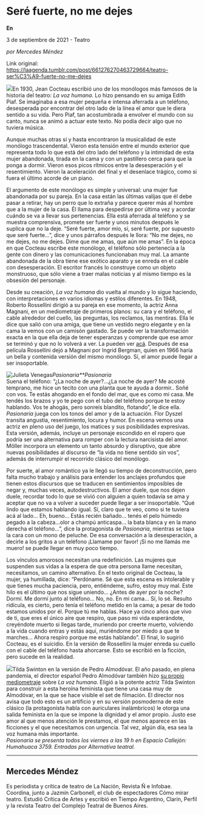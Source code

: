 # Seré fuerte, no me dejes

**En**

3 de septiembre de 2021 - Teatro

_por Mercedes Méndez_

Link original: https://laagenda.tumblr.com/post/661276270463729664/teatro-ser%C3%A9-fuerte-no-me-dejes

![](https://64.media.tumblr.com/c989fc91c634b94d1a0e833dff48858c/4a903236813bea2e-21/s500x750/5a2ecdee5949e407cbdbd1e6c10189545e6762b4.jpg)En 1930, Jean Cocteau escribió uno de los monólogos más famosos de la historia del teatro: *La voz humana*. Lo hizo pensando en su amiga Edith Piaf. Se imaginaba a esa mujer pequeña e intensa aferrada a un teléfono, desesperada por encontrar del otro lado de la línea el amor que le diera sentido a su vida. Pero Piaf, tan acostumbrada a envolver el mundo con su canto, nunca se animó a actuar este texto. No podía decir algo que no tuviera música.   


Aunque muchas otras sí y hasta encontraron la musicalidad de este monólogo trascendental. Vieron esta tensión entre el mundo exterior que representa todo lo que está del otro lado del teléfono y la intimidad de esta mujer abandonada, tirada en la cama y con un pastillero cerca para que la ponga a dormir. Vieron esos picos rítmicos entre la desesperación y el resentimiento. Vieron la aceleración del final y el desenlace trágico, como si fuera el último acorde de un piano. 

El argumento de este monólogo es simple y universal: una mujer fue abandonada por su pareja. En la casa están las últimas valijas que él debe pasar a retirar, hay un perro que lo extraña y parece querer más al hombre que a la mujer de la casa. Él llama para despedirse por última vez y acordar cuándo se va a llevar sus pertenencias. Ella está aferrada al teléfono y se muestra comprensiva, promete ser fuerte y unos minutos después le suplica que no la deje. “Seré fuerte, amor mío, sí, seré fuerte, por supuesto que seré fuerte…”, dice y unos párrafos después le llora: “No me dejes, no me dejes, no me dejes. Dime que me amas, que aún me amas”. En la época en que Cocteau escribe este monólogo, el teléfono sólo pertenecía a la gente con dinero y las comunicaciones funcionaban muy mal. La amante abandonada de la obra tiene ese exótico aparato y se enreda en el cable con desesperación. El escritor francés lo construye como un objeto monstruoso, que sólo viene a traer malas noticias y al mismo tiempo es la obsesión del personaje. 

Desde su creación, *La voz humana* dio vuelta al mundo y lo sigue haciendo, con interpretaciones en varios idiomas y estilos diferentes. En 1948, Roberto Rossellini dirigió a su pareja en ese momento, la actriz Anna Magnani, en un mediometraje de primeros planos: su cara y el teléfono, el cable alrededor del cuello, las preguntas, los reclamos, las mentiras. Ella le dice que salió con una amiga, que tiene un vestido negro elegante y en la cama la vemos con un camisón gastado. Se puede ver la transformación exacta en la que ella deja de tener esperanzas y comprende que ese amor se terminó y que no lo volverá a ver. La pueden ver [acá](https://www.youtube.com/watch?v=gbZ_1K6lbeE). Después de esa película Rossellini dejó a Magnani por Ingrid Bergman, quien en 1966 haría un bella y contenida versión del mismo monólogo. Sí, el amor puede llegar a ser insoportable. 

![Julieta Venegas](https://64.media.tumblr.com/5055d93f0784bd5fcf4e2b3386f4596b/4a903236813bea2e-5f/s250x400/a932d815b0f280b8e237e924031f86a8dd386b5a.jpg)*Pasionaria**Pasionaria*  
Suena el teléfono: “¿La noche de ayer?…¿La noche de ayer? Me acosté temprano, me hice un tecito con una planta que te ayuda a dormir.. Soñé con vos. Te estás ahogando en el fondo del mar, que es como mi casa. Me tendés los brazos y yo te pego con el tubo del teléfono porque te estoy hablando. Vos te ahogás, pero sonreís blandito, flotando”, le dice ella. *Pasionaria* juega con los tonos del amor y de la actuación. Flor Dyszel transita angustia, resentimiento, locura y humor. En escena vemos una actriz en pleno uso del juego, los matices y sus posibilidades expresivas. Esta versión, además, incluye un personaje escondido en el ropero que podría ser una alternativa para romper con la lectura narcisista del amor. Möller incorpora un elemento un tanto absurdo y disruptivo, que abre nuevas posibilidades al discurso de “la vida no tiene sentido sin vos”, además de interrumpir el recorrido clásico del monólogo.  

Por suerte, al amor romántico ya le llegó su tiempo de deconstrucción, pero falta mucho trabajo y análisis para entender los anclajes profundos que tienen estos discursos que se traducen en sentimientos imposibles de negar y, muchas veces, autodestructivos. El amor duele, que nos dejen duele, recordar todo lo que se vivió con alguien a quien todavía se ama y aceptar que no va a volver a suceder puede llegar a ser insoportable. “Qué lindo que estamos hablando igual. Sí, claro que te veo, como si te tuviera acá al lado… Eh, bueno… Estás recién bañado… tenés el pelo húmedo pegado a la cabeza…olor a champú anticaspa… la bata blanca y en la mano derecha el teléfono…”, dice la protagonista de *Pasionaria*, mientras se tapa la cara con un mono de peluche. De esa conversación a la desesperación, a decirle a los gritos a un teléfono ¡Llamame por favor! ¡Si no me llamás me muero! se puede llegar en muy poco tiempo. 

Los vínculos amorosos necesitan una redefinición. Las mujeres que suspenden sus vidas a la espera de que otra persona llame necesitan, necesitamos, un camino alternativo. En el texto original de Cocteau, la mujer, ya humillada, dice: “Perdóname. Sé que esta escena es intolerable y que tienes mucha paciencia, pero, entiéndeme, sufro, estoy muy mal. Este hilo es el último que nos sigue uniendo… ¿Antes de ayer por la noche? Dormí. Me dormí junto al teléfono… No, no. En mi cama… Sí, lo sé. Resulto ridícula, es cierto, pero tenía el teléfono metido en la cama; a pesar de todo estamos unidos por él. Porque tú me hablas. Hace ya cinco años que vivo de ti, que eres el único aire que respiro, que paso mi vida esperándote, creyéndote muerto si llegas tarde, muriendo por creerte muerto, volviendo a la vida cuando entras y estás aquí, muriéndome por miedo a que te marches… Ahora respiro porque me estás hablando”. El final, lo sugirió Cocteau, es el suicidio. En la versión de Rossellini la mujer enreda su cuello con el cable del teléfono hasta ahorcarse. Esto se escribió en la ficción, pero sucede en la realidad. 

![](https://64.media.tumblr.com/7ffc3fc909b4fb3ef88c510558260e6a/4a903236813bea2e-d9/s500x750/073fc6d6eb69d321ec5dda23323d6f8a7ff0c6ea.jpg)Tilda Swinton en la versión de Pedro Almodóvar.
El año pasado, en plena pandemia, el director español Pedro Almodóvar también hizo [su propio mediometraje](https://ok.ru/video/2533880433291) sobre *La voz humana*. Eligió a la potente actriz Tilda Swinton para construir a esta heroína feminista que tiene una casa muy de Almodóvar, en la que se hace visible el set de filmación. El director nos avisa que todo esto es un artificio y en su versión posmoderna de este clásico (la protagonista habla con auriculares inalámbricos) le otorga una salida feminista en la que se impone la dignidad y el amor propio. Justo ese amor al que menos atención le prestamos, el que menos aparece en las ficciones y el que necesitamos con urgencia. Tal vez, algún día, esa sea la voz humana más importante.   
*Pasionaria se presenta todos los viernes a las 19 h en Espacio Callejón: Humahuaca 3759. Entradas por Alternativa teatral.*   
  




---

Mercedes Méndez
---------------

Es periodista y crítica de teatro de La Nación, Revista Ñ e Infobae. Coordina, junto a Jazmín Carbonell, el club de espectadores Cómo mirar teatro. Estudió Crítica de Artes y escribió en Tiempo Argentino, Clarín, Perfil y la revista Teatro del Complejo Teatral de Buenos Aires. 

  
